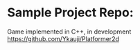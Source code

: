 # Sample Project Repo: 

Game implemented in C++, in development https://github.com/Ykauji/Platformer2d 

